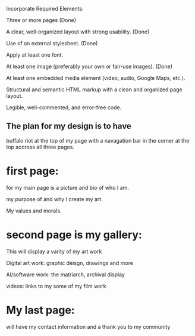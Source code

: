 Incorporate Required Elements:


Three or more pages (Done)

A clear, well-organized layout with strong usability. (Done)

Use of an external stylesheet. (Done)

Apply at least one font. 

At least one image (preferably your own or fair-use images). (Done)

At least one embedded media element (video, audio, Google Maps, etc.).

Structural and semantic HTML markup with a clean and organized page layout.

Legible, well-commented, and error-free code.



## The plan for my design is to have 


buffalo riot at the top of my page with a navagation bar in the corner at the top accross all three pages. 

# first page:

for my main page is a picture and bio of who I am. 

my purpose of and why I create my art. 

My values and morals. 


# second page is my gallery:

This will display a varity of my art work 

Digital art work: graphic deisgn, drawings and more 

AI/software work: the matriarch, archival display 

videos: links to my some of my film work

# My last page: 

will have my contact information and a thank you to my community